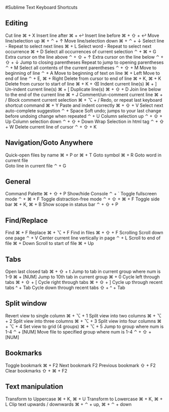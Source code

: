 #Sublime Text Keyboard Shortcuts

## Editing
Cut line	⌘ + X
Insert line after	⌘ + ↩
Insert line before	⌘ + ⇧ + ↩
Move line/selection up	⌘ + ⌃ + ↑
Move line/selection down	⌘ + ⌃ + ↓
Select line - Repeat to select next lines	⌘ + L
Select word - Repeat to select next occurrence	⌘ + D
Select all occurrences of current selection	⌃ + ⌘ + G
Extra cursor on the line above	⌃ + ⇧ + ↑
Extra cursor on the line below	⌃ + ⇧ + ↓
Jump to closing parentheses Repeat to jump to opening parentheses	⌃ + M
Select all contents of the current parentheses	⌃ + ⇧ + M
Move to beginning of line	⌃ + A
Move to beginning of text on line	⌘ + Left
Move to end of line	⌃ + E, ⌘ + Right
Delete from cursor to end of line	⌘ + K, ⌘ + K
Delete from cursor to start of line	⌘ + K + ⌫
Indent current line(s)	⌘ + ]
Un-indent current line(s)	⌘ + [
Duplicate line(s)	⌘ + ⇧ + D
Join line below to the end of the current line	⌘ + J
Comment/un-comment current line	⌘ + /
Block comment current selection	⌘ + ⌥ + /
Redo, or repeat last keyboard shortcut command	⌘ + Y
Paste and indent correctly	⌘ + ⇧ + V
Select next auto-complete suggestion	⌃ + Space
Soft undo; jumps to your last change before undoing change when repeated	⌃ + U
Column selection up	⌃ + ⇧ + Up
Column selection down	⌃ + ⇧ + Down
Wrap Selection in html tag	⌃ + ⇧ + W
Delete current line of cursor	⌃ + ⇧ + K

## Navigation/Goto Anywhere
Quick-open files by name	⌘ + P or ⌘ + T
Goto symbol	⌘ + R
Goto word in current file	
Goto line in current file	⌃ + G

## General
Command Palette	⌘ + ⇧ + P
Show/hide Console	⌃ + `
Toggle fullscreen mode	⌃ + ⌘ + F
Toggle distraction-free mode	⌃ + ⇧ + ⌘ + F
Toggle side bar	⌘ + K, ⌘ + B
Show scope in status bar	⌃ + ⇧ + P

## Find/Replace
Find	⌘ + F
Replace	⌘ + ⌥ + F
Find in files	⌘ + ⇧ + F
Scrolling
Scroll down one page	⌃ + V
Center current line vertically in page	⌃ + L
Scroll to end of file	⌘ + Down
Scroll to start of file	⌘ + Up

## Tabs
Open last closed tab	⌘ + ⇧ + t
Jump to tab in current group where num is 1-9	⌘ + [NUM]
Jump to 10th tab in current group	⌘ + 0
Cycle left through tabs	⌘ + ⇧ + [
Cycle right through tabs	⌘ + ⇧ + ]
Cycle up through recent tabs	^ + Tab
Cycle down through recent tabs	⇧ + ^ + Tab

## Split window
Revert view to single column	⌘ + ⌥ + 1
Split view into two columns	⌘ + ⌥ + 2
Split view into three columns	⌘ + ⌥ + 3
Split view into four columns	⌘ + ⌥ + 4
Set view to grid (4 groups)	⌘ + ⌥ + 5
Jump to group where num is 1-4	⌃ + [NUM]
Move file to specified group where num is 1-4	⌃ + ⇧ + [NUM]

## Bookmarks
Toggle bookmark	⌘ + F2
Next bookmark	F2
Previous bookmark	⇧ + F2
Clear bookmarks	⇧ + ⌘ + F2

## Text manipulation
Transform to Uppercase	⌘ + K, ⌘ + U
Transform to Lowercase	⌘ + K, ⌘ + L
Clip text upwards / downwards	⌘ + ⌃ + up, ⌘ + ⌃ + down
